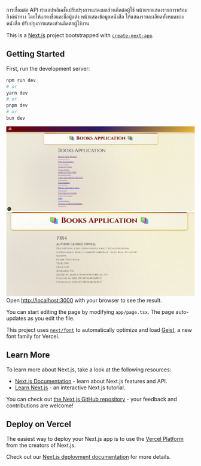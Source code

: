 การเชื่อมต่อ API 
ทำแอปพลิเคชั่นปรับปรุงการแสดงผลส่วนติดต่อผู้ใช้
หน้าแรกแสดงรายการพร้อมลิงค์นำทาง โดยให้แสดงชื่อและชื่อผู้แต่ง
หน้าแสดงข้อมูลหนังสือ ให้แสดงรายละเอียดทั้งหมดของหนังสือ ปรับปรุงการแสดงส่วนติดต่อผู้ใช้งาน

This is a [Next.js](https://nextjs.org) project bootstrapped with [`create-next-app`](https://nextjs.org/docs/app/api-reference/cli/create-next-app).

## Getting Started

First, run the development server:

```bash
npm run dev
# or
yarn dev
# or
pnpm dev
# or
bun dev
```
![home page](./home.png)
![home page](./book.png)
Open [http://localhost:3000](http://localhost:3000) with your browser to see the result.

You can start editing the page by modifying `app/page.tsx`. The page auto-updates as you edit the file.

This project uses [`next/font`](https://nextjs.org/docs/app/building-your-application/optimizing/fonts) to automatically optimize and load [Geist](https://vercel.com/font), a new font family for Vercel.

## Learn More

To learn more about Next.js, take a look at the following resources:

- [Next.js Documentation](https://nextjs.org/docs) - learn about Next.js features and API.
- [Learn Next.js](https://nextjs.org/learn) - an interactive Next.js tutorial.

You can check out [the Next.js GitHub repository](https://github.com/vercel/next.js) - your feedback and contributions are welcome!

## Deploy on Vercel

The easiest way to deploy your Next.js app is to use the [Vercel Platform](https://vercel.com/new?utm_medium=default-template&filter=next.js&utm_source=create-next-app&utm_campaign=create-next-app-readme) from the creators of Next.js.

Check out our [Next.js deployment documentation](https://nextjs.org/docs/app/building-your-application/deploying) for more details.

